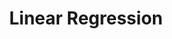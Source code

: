 ---
title: "Linear Regression"

categories: ['']

tags: ['Linear', 'Regression']

arabic: ['الانحدار الخطي']

publishers: ['معجم مصطلحات التعلم الآلي والتعلم العميق وعلم البيانات']

types: "word"

slug: ""
---